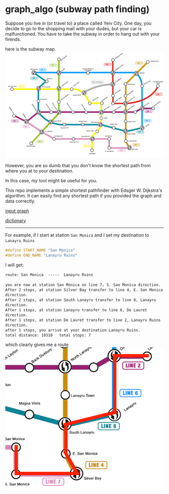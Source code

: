# graph_algo (subway path finding)

Suppose you live in (or travel to) a place called Yeiv City. One day, you decide to go to the shopping mall with your dudes, but your car is malfunctioned. You have to take the subway in order to hang out with your firends.

here is the subway map.
![alt text](https://github.com/JeffreyWang2864/graph_algo/blob/master/subway/images/subway_map.png)

However, you are so dumb that you don't know the shortest path from where you at to your destination.

In this case, my tool might be useful for you.

This repo implements a simple shortest pathfinder with Edsger W. Dijkstra's algorithm. It can easily find any shortest path if you provided the graph and data correctly.

[input graph](https://github.com/JeffreyWang2864/graph_algo/blob/master/subway/data/nodes.txt)

[dictionary](https://github.com/JeffreyWang2864/graph_algo/blob/master/subway/data/dict.txt)

---

For example, if I start at station `San Monica` and I set my destination to `Lanayru Ruins`

```c++
#define START_NAME "San Monica"
#define END_NAME "Lanayru Ruins"
```

I will get:

```
route: San Monica  -----  Lanayru Ruins

you are now at station San Monica on line 7, S. San Monica direction.
After 2 stops, at station Silver Bay transfer to line 4, E. San Monica direction.
After 2 stops, at station South Lanayru transfer to line 8, Lanayru direction.
After 1 stops, at station Lanayru transfer to line 6, De Lauret direction.
After 1 stops, at station De Lauret transfer to line 2, Lanayru Ruins direction.
after 1 stops, you arrive at your destination Lanayru Ruins.
total distance: 10310	total stops: 7
```

which clearly gives me a route
![alt text](https://github.com/JeffreyWang2864/graph_algo/blob/master/subway/images/subway_map_example.png)
